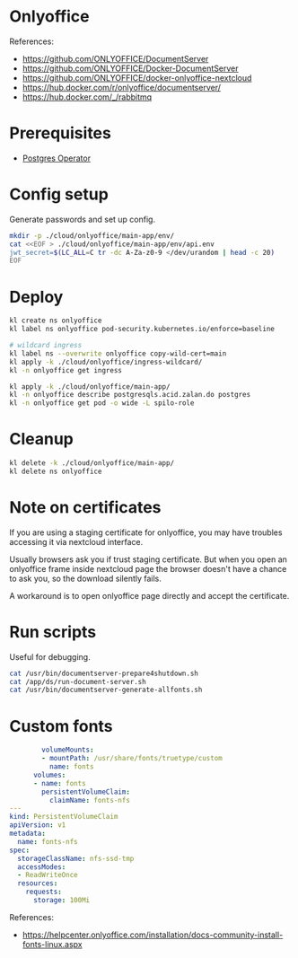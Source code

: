 
# Onlyoffice

References:
- https://github.com/ONLYOFFICE/DocumentServer
- https://github.com/ONLYOFFICE/Docker-DocumentServer
- https://github.com/ONLYOFFICE/docker-onlyoffice-nextcloud
- https://hub.docker.com/r/onlyoffice/documentserver/
- https://hub.docker.com/_/rabbitmq

# Prerequisites

- [Postgres Operator](../../storage/postgres/readme.md)

# Config setup

Generate passwords and set up config.

```bash
mkdir -p ./cloud/onlyoffice/main-app/env/
cat <<EOF > ./cloud/onlyoffice/main-app/env/api.env
jwt_secret=$(LC_ALL=C tr -dc A-Za-z0-9 </dev/urandom | head -c 20)
EOF
```

# Deploy

```bash
kl create ns onlyoffice
kl label ns onlyoffice pod-security.kubernetes.io/enforce=baseline

# wildcard ingress
kl label ns --overwrite onlyoffice copy-wild-cert=main
kl apply -k ./cloud/onlyoffice/ingress-wildcard/
kl -n onlyoffice get ingress

kl apply -k ./cloud/onlyoffice/main-app/
kl -n onlyoffice describe postgresqls.acid.zalan.do postgres
kl -n onlyoffice get pod -o wide -L spilo-role
```

# Cleanup

```bash
kl delete -k ./cloud/onlyoffice/main-app/
kl delete ns onlyoffice
```

# Note on certificates

If you are using a staging certificate for onlyoffice,
you may have troubles accessing it via nextcloud interface.

Usually browsers ask you if trust staging certificate.
But when you open an onlyoffice frame inside nextcloud page
the browser doesn't have a chance to ask you,
so the download silently fails.

A workaround is to open onlyoffice page directly and accept the certificate.

# Run scripts

Useful for debugging.

```bash
cat /usr/bin/documentserver-prepare4shutdown.sh
cat /app/ds/run-document-server.sh
cat /usr/bin/documentserver-generate-allfonts.sh
```

# Custom fonts

```yaml
        volumeMounts:
        - mountPath: /usr/share/fonts/truetype/custom
          name: fonts
      volumes:
      - name: fonts
        persistentVolumeClaim:
          claimName: fonts-nfs
---
kind: PersistentVolumeClaim
apiVersion: v1
metadata:
  name: fonts-nfs
spec:
  storageClassName: nfs-ssd-tmp
  accessModes:
  - ReadWriteOnce
  resources:
    requests:
      storage: 100Mi
```

References:
- https://helpcenter.onlyoffice.com/installation/docs-community-install-fonts-linux.aspx
